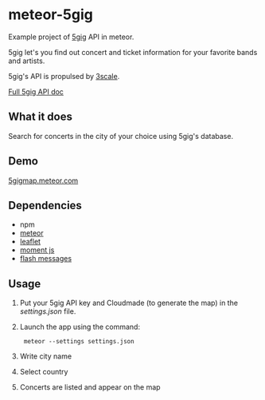 meteor-5gig
==============

Example project of [5gig](http://www.5gig.com) API in meteor.

5gig let's you find out concert and ticket information for your favorite bands and artists.

5gig's API is propulsed by [3scale](http://3scale.net).

[Full 5gig API doc](http:/www.5gig.com/api/)

## What it does

Search for concerts in the city of your choice using 5gig's database.

## Demo

[5gigmap.meteor.com](http://5gigmap.meteor.com)

## Dependencies

* npm
* [meteor](http://meteor.com)
* [leaflet](http://leafletjs.com/)
* [moment js](https://momentjs.com)
* [flash messages](https://github.com/camilosw/flash-messages)

## Usage

1. Put your 5gig API key and Cloudmade (to generate the map) in the _settings.json_ file.
2. Launch the app using the command:
   ```
    meteor --settings settings.json
   ```

1. Write city name
2. Select country
3. Concerts are listed and appear on the map

